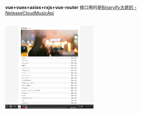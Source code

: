 
**vue+vuex+axios+rxjs+vue-router**
接口用的是[Binaryify大佬的 - NeteaseCloudMusicApi](https://github.com/Binaryify/NeteaseCloudMusicApi)


<br/>
    <img width="280" src="screenshots/1.png"/>

